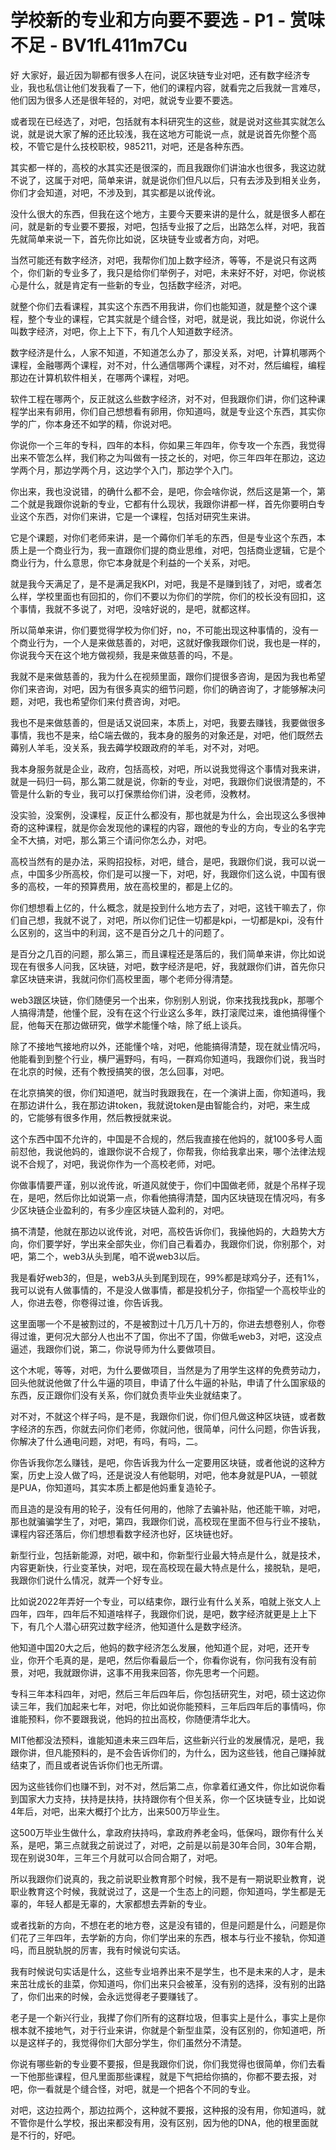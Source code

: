 # 学校新的专业和方向要不要选 - P1 - 赏味不足 - BV1fL411m7Cu

好 大家好，最近因为聊都有很多人在问，说区块链专业对吧，还有数字经济专业，我也私信让他们发我看了一下，他们的课程内容，就看完之后我就一言难尽，他们因为很多人还是很年轻的，对吧，就说专业要不要选。

或者现在已经选了，对吧，包括就有本科研究生的这些，就是说对这些其实就怎么说，就是说大家了解的还比较浅，我在这地方可能说一点，就是说首先你整个高校，不管它是什么技校职校，985211，对吧，还是各种东西。

其实都一样的，高校的水其实还是很深的，而且我跟你们讲油水也很多，我这边就不说了，这属于对吧，简单来讲，就是说你们但凡以后，只有去涉及到相关业务，你们才会知道，对吧，不涉及到，其实都是以讹传讹。

没什么很大的东西，但我在这个地方，主要今天要来讲的是什么，就是很多人都在问，就是新的专业要不要报，对吧，包括专业报了之后，出路怎么样，对吧，我首先就简单来说一下，首先你比如说，区块链专业或者方向，对吧。

当然可能还有数字经济，对吧，我帮你们加上数字经济，等等，不是说只有这两个，你们新的专业多了，我只是给你们举例子，对吧，未来好不好，对吧，你说核心是什么，就是肯定有一些新的专业，包括数字经济，对吧。

就整个你们去看课程，其实这个东西不用我讲，你们也能知道，就是整个这个课程，整个专业的课程，它其实就是个缝合怪，对吧，就是说，我比如说，你说什么叫数字经济，对吧，你上上下下，有几个人知道数字经济。

数字经济是什么，人家不知道，不知道怎么办了，那没关系，对吧，计算机哪两个课程，金融哪两个课程，对不对，什么通信哪两个课程，对不对，然后编程，编程那边在计算机软件相关，在哪两个课程，对吧。

软件工程在哪两个，反正就这么些数字经济，对不对，但我跟你们讲，你们这种课程学出来有卵用，你们自己想想看有卵用，你知道吗，就是专业这个东西，其实你学的广，你本身还不如学的精，你说对吧。

你说你一个三年的专科，四年的本科，你如果三年四年，你专攻一个东西，我觉得出来不管怎么样，我们称之为叫做有一技之长的，对吧，你三年四年在那边，这边学两个月，那边学两个月，这边学个入门，那边学个入门。

你出来，我也没说错，的确什么都不会，是吧，你会啥你说，然后这是第一个，第二个就是我跟你说新的专业，它都有什么现状，我跟你讲都一样，首先你要明白专业这个东西，对你们来讲，它是一个课程，包括对研究生来讲。

它是个课题，对你们老师来讲，是一个薅你们羊毛的东西，但是专业这个东西，本质上是一个商业行为，我一直跟你们提的商业思维，对吧，包括商业逻辑，它是个商业行为，什么意思，你它本身就是个利益的一个关系，对吧。

就是我今天满足了，是不是满足我KPI，对吧，我是不是赚到钱了，对吧，或者怎么样，学校里面也有回扣的，你们不要以为你们的学院，你们的校长没有回扣，这个事情，我就不多说了，对吧，没啥好说的，是吧，就都这样。

所以简单来讲，你们要觉得学校为你们好，no，不可能出现这种事情的，没有一个商业行为，一个人是来做慈善的，对吧，这就好像我跟你们说，我也是一样的，你说我今天在这个地方做视频，我是来做慈善的吗，不是。

我就不是来做慈善的，我为什么在视频里面，跟你们提很多咨询，是因为我也希望你们来咨询，对吧，因为有很多真实的细节问题，你们的确咨询了，才能够解决问题，对吧，我也希望你们来付费咨询，对吧。

我也不是来做慈善的，但是话又说回来，本质上，对吧，我要去赚钱，我要做很多事情，我也不是来，给C端去做的，我本身的服务的对象还是，对吧，他们既然去薅别人羊毛，没关系，我去薅学校跟政府的羊毛，对不对，对吧。

我本身服务就是企业，政府，包括高校，对吧，所以说我觉得这个事情对我来讲，就是一码归一码，那么第二就是说，你新的专业，对吧，我跟你们说很清楚的，不管是什么新的专业，我可以打保票给你们讲，没老师，没教材。

没实验，没案例，没课程，反正什么都没有，那也就是为什么，会出现这么多很神奇的这种课程，就是你会发现他的课程的内容，跟他的专业的方向，专业的名字完全不大搞，对吧，那么第三个请问你怎么办，对吧。

高校当然有的是办法，采购招投标，对吧，缝合，是吧，我跟你们说，我可以说一点，中国多少所高校，你们是可以搜一下，对吧，好，我跟你们这么说，中国有很多的高校，一年的预算费用，放在高校里的，都是上亿的。

你们想想看上亿的，什么概念，就是投到什么地方去了，对吧，这钱干嘛去了，你们自己想，我就不说了，对吧，所以你们记住一切都是kpi，一切都是kpi，没有什么区别的，这当中的利润，这不是百分之几十的问题了。

是百分之几百的问题，那么第三，而且课程还是落后的，我们简单来讲，你比如说现在有很多人问我，区块链，对吧，数字经济是吧，好，我就跟你们讲，首先你只拿区块链来讲，我就问你们高校里面，哪个老师分得清楚。

web3跟区块链，你们随便另一个出来，你别别人别说，你来找我找我pk，那哪个人搞得清楚，他懂个屁，没有在这个行业这么多年，跌打滚爬过来，谁他搞得懂个屁，他每天在那边做研究，做学术能懂个啥，除了纸上谈兵。

除了不接地气接地府以外，还能懂个啥，对吧，他能搞得清楚，现在就业情况吗，他能看到到整个行业，横尸遍野吗，有吗，一群鸡你知道吗，我跟你们说，我当时在北京的时候，还有个教授搞笑的很，怎么回事，对吧。

在北京搞笑的很，你们知道吧，就当时我跟我在，在一个演讲上面，你知道吗，我在那边讲什么，我在那边讲token，我就说token是由智能合约，对吧，来生成的，它能够有很多作用，然后教授就来说。

这个东西中国不允许的，中国是不合规的，然后我直接在他妈的，就100多号人面前怼他，我说他妈的，谁跟你说不合规了，你帮我，你给我拿出来，哪个法律法规说不合规了，对吧，我说你作为一个高校老师，对吧。

你做事情要严谨，别以讹传讹，听道风就使于，你们中国做老师，就是个吊样子现在，是吧，然后你比如说第一点，你看他搞得清楚，国内区块链现在情况吗，有多少区块链企业盈利的，有多少座区块链人盈利的，对吧。

搞不清楚，他就在那边以讹传讹，对吧，高校告诉你们，我操他妈的，大趋势大方向，你们要学好，学出来全部失业，你们自己看着办，我跟你们说，你别那个，对吧，第二个，web3从头到尾，咱不说web3以后。

我是看好web3的，但是，web3从头到尾到现在，99%都是球鸡分子，还有1%，我可以说有人做事情的，不是没人做事情，都是投机分子，你指望一个高校毕业的人，你进去卷，你卷得过谁，你告诉我。

这里面哪一个不是被割过的，不是被割过十几万几十万的，你进去想卷别人，你卷得过谁，更何况大部分人也出不了国，你出不了国，你做毛web3，对吧，这没点逼述，我跟你们说，第二，你说导师为什么要做项目。

这个木呢，等等，对吧，为什么要做项目，当然是为了用学生这样的免费劳动力，回头他就说他做了什么牛逼的项目，申请了什么牛逼的补贴，申请了什么国家级的东西，反正跟你们没有关系，你们就负责毕业失业就结束了。

对不对，不就这个样子吗，是不是，我跟你们说，你们但凡做这种区块链，或者数字经济的东西，你就去问你们老师，你就问他，很简单，问什么问题，你告诉我，你解决了什么通电问题，对吧，有吗，有吗，二。

你告诉我你怎么赚钱，是吧，你告诉我为什么一定要用区块链，或者他说的这种方案，历史上没人做了吗，还是说没人有他聪明，对吧，他本身就是PUA，一顿就是PUA，你知道吗，其实本质上都是他妈重复造轮子。

而且造的是没有用的轮子，没有任何用的，他除了去骗补贴，他还能干嘛，对吧，那也就骗骗学生了，对吧，第四，我跟你们说，高校现在里面不但与行业不接轨，课程内容还落后，你们想想看数字经济也好，区块链也好。

新型行业，包括新能源，对吧，碳中和，你新型行业最大特点是什么，就是技术，内容更新快，行业变革快，对吧，现在高校现在最大特点是什么，接脱轨，是吧，我跟你们说什么情况，就弄一个好专业。

比如说2022年弄好一个专业，可以结束你，跟行业有什么关系，咱就上张文人上四年，四年，四年后不知道啥样子，我跟你们说，是吧，数字经济就更是上上下下，有几个人潜心研究过数字经济，他知道什么是数字经济。

他知道中国20大之后，他妈的数字经济怎么发展，他知道个屁，对吧，还开专业，你开个毛真的是，是吧，然后你看最后一个，你看你说有，你问我有没有前景，对吧，我就跟你讲，这事不用我来回答，你先思考一个问题。

专科三年本科四年，对吧，然后三年后四年后，你包括研究生，对吧，硕士这边你读三年，我们加起来七年，对吧，你比如说你能预料，三年后四年后的事情吗，你谁能预料，你不要跟我说，他妈的拉出高校，你随便清华北大。

MIT他都没法预料，谁能知道未来三四年后，这些新兴行业的发展情况，是吧，我跟你讲，但凡能预料的，是不会告诉你们的，为什么，因为这些钱，他自己赚掉就结束了，而且或者说告诉你们也无所谓。

因为这些钱你们也赚不到，对不对，然后第二点，你拿着红通文件，你比如说你看到国家大力支持，扶持是扶持，扶持跟你有个但关系，你一个区块链专业，比如说4年后，对吧，出来大概打个比方，出来500万毕业生。

这500万毕业生做什么，拿政府扶持吗，拿政府养老金吗，低保吗，跟你有什么关系，是吧，第三点就我之前说过了，对吧，之前是以前是30年合同，30年合期，现在别说30年，三年三个月就可以合同合期了，对吧。

所以我跟你们说真的，我之前说职业教育那个时候，我不是有一期说职业教育，说职业教育这个时候，我就说过了，这是一个生态上的问题，你知道吗，学生都是无辜的，年轻人都是无辜的，大家都想去弄新的专业。

或者找新的方向，不想在老的地方卷，这是没有错的，但是问题是什么，问题是你们花了三年四年，去学新的方向，你们学出来的东西，根本与行业不接轨，你知道吗，而且脱轨脱的厉害，我有时候说句实话。

我有时候说句实话是什么，这些专业培养出来不是学生，也不是未来的人才，是未来茁壮成长的韭菜，你知道吗，你们出来只会被革，没有别的选择，没有别的出路了，你们出来的时候，会永远觉得老子要赚钱了。

老子是一个新兴行业，我撵了你们所有的这群垃圾，但事实上是什么，事实上是你根本就不接地气，对于行业来讲，你就是个新型韭菜，没有区别的，你知道吧，所以是这样子的，我觉得你们大部分学生，你们虽然分不清楚。

你说有哪些新的专业要不要报，但是我跟你们说，你们我觉得也很简单，你们去看一下他那些课程，但凡里面那些课程，就是下气把给你搞的，你都不要去报，对吧，你一看就是个缝合怪，对吧，就是一个把各个不同的专业。

对吧，这边拉两个，那边拉两个，这种就不要报，这种报的没有用，你知道吗，就不管你是什么学校，报出来都没有用，没有区别，因为他的DNA，他的根里面就是不行的，好吧。

